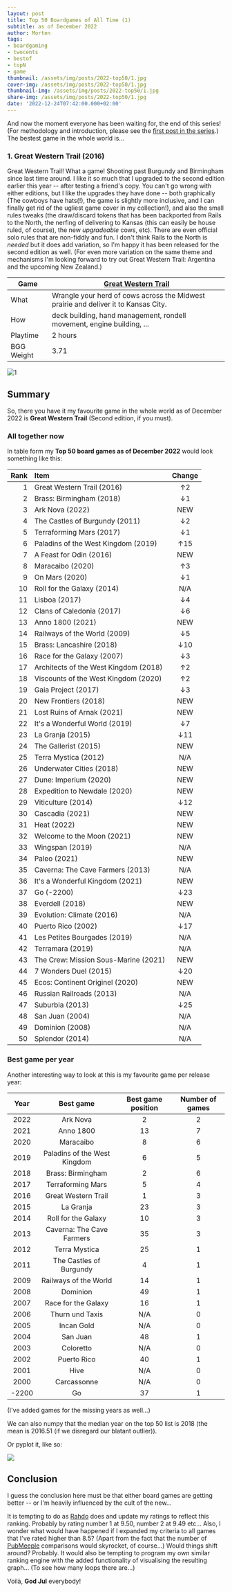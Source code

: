 ```yaml
---
layout: post
title: Top 50 Boardgames of All Time (1)
subtitle: as of December 2022
author: Morten
tags:
- boardgaming
- twocents
- bestof
- topN
- game
thumbnail: /assets/img/posts/2022-top50/1.jpg
cover-img: /assets/img/posts/2022-top50/1.jpg
thumbnail-img: /assets/img/posts/2022-top50/1.jpg
share-img: /assets/img/posts/2022-top50/1.jpg
date: '2022-12-24T07:42:00.000+02:00'
---
```


And now the moment everyone has been waiting for, the end of this series! (For methodology and introduction, please see the [first post in the series](/2022-12-01-top50-part1/).) The bestest game in the whole world is...

### 1. Great Western Trail (2016)

Great Western Trail! What a game! Shooting past Burgundy and Birmingham since last time around. I like it so much that I upgraded to the second edition earlier this year -- after testing a friend's copy. You can't go wrong with either editions, but I like the upgrades they have done -- both graphically (The cowboys have hats(!), the game is slightly more inclusive, and I can finally get rid of the ugliest game cover in my collection!), and also the small rules tweaks (the draw/discard tokens that has been backported from Rails to the North, the nerfing of delivering to Kansas (this can easily be house ruled, of course), the new _upgradeable_ cows, etc). There are even official solo rules that are non-fiddly and fun. I don't think Rails to the North is _needed_ but it does add variation, so I'm happy it has been released for the second edition as well. (For even more variation on the same theme and mechanisms I'm looking forward to try out Great Western Trail: Argentina and the upcoming New Zealand.)

| Game       | [Great Western Trail](https://boardgamegeek.com/boardgame/341169/great-western-trail-second-edition) |
| ---------- | ---------------------------------------------------------------------------------------------------- |
| What       | Wrangle your herd of cows across the Midwest prairie and deliver it to Kansas City.                  |
| How        | deck building, hand management, rondell movement, engine building, ...                               |
| Playtime   | 2 hours                                                                                              |
| BGG Weight | 3.71                                                                                                 |

![1](/assets/img/posts/2022-top50/1.jpg)

## Summary

So, there you have it my favourite game in the whole world as of December 2022 is **Great Western Trail** (Second edition, if you must). 

### All together now

In table form my **Top 50 board games as of December 2022** would look something like this:

| Rank | Item                                  | Change |
| ----:|:------------------------------------- |:------:|
| 1    | Great Western Trail (2016)            | ↑2     |
| 2    | Brass: Birmingham (2018)              | ↓1     |
| 3    | Ark Nova (2022)                       | NEW    |
| 4    | The Castles of Burgundy (2011)        | ↓2     |
| 5    | Terraforming Mars (2017)              | ↓1     |
| 6    | Paladins of the West Kingdom (2019)   | ↑15    |
| 7    | A Feast for Odin (2016)               | NEW    |
| 8    | Maracaibo (2020)                      | ↑3     |
| 9    | On Mars (2020)                        | ↓1     |
| 10   | Roll for the Galaxy (2014)            | N/A    |
| 11   | Lisboa (2017)                         | ↓4     |
| 12   | Clans of Caledonia (2017)             | ↓6     |
| 13   | Anno 1800 (2021)                      | NEW    |
| 14   | Railways of the World (2009)          | ↓5     |
| 15   | Brass: Lancashire (2018)              | ↓10    |
| 16   | Race for the Galaxy (2007)            | ↓3     |
| 17   | Architects of the West Kingdom (2018) | ↑2     |
| 18   | Viscounts of the West Kingdom (2020)  | ↑2     |
| 19   | Gaia Project (2017)                   | ↓3     |
| 20   | New Frontiers (2018)                  | NEW    |
| 21   | Lost Ruins of Arnak (2021)            | NEW    |
| 22   | It's a Wonderful World (2019)         | ↓7     |
| 23   | La Granja (2015)                      | ↓11    |
| 24   | The Gallerist (2015)                  | NEW    |
| 25   | Terra Mystica (2012)                  | N/A    |
| 26   | Underwater Cities (2018)              | NEW    |
| 27   | Dune: Imperium (2020)                 | NEW    |
| 28   | Expedition to Newdale (2020)          | NEW    |
| 29   | Viticulture (2014)                    | ↓12    |
| 30   | Cascadia (2021)                       | NEW    |
| 31   | Heat (2022)                           | NEW    |
| 32   | Welcome to the Moon (2021)            | NEW    |
| 33   | Wingspan (2019)                       | N/A    |
| 34   | Paleo (2021)                          | NEW    |
| 35   | Caverna: The Cave Farmers (2013)      | N/A    |
| 36   | It's a Wonderful Kingdom (2021)       | NEW    |
| 37   | Go (-2200)                            | ↓23    |
| 38   | Everdell (2018)                       | NEW    |
| 39   | Evolution: Climate (2016)             | N/A    |
| 40   | Puerto Rico (2002)                    | ↓17    |
| 41   | Les Petites Bourgades (2019)          | N/A    |
| 42   | Terramara (2019)                      | N/A    |
| 43   | The Crew: Mission Sous-Marine (2021)  | NEW    |
| 44   | 7 Wonders Duel (2015)                 | ↓20    |
| 45   | Ecos: Continent Originel (2020)       | NEW    |
| 46   | Russian Railroads (2013)              | N/A    |
| 47   | Suburbia (2013)                       | ↓25    |
| 48   | San Juan (2004)                       | N/A    |
| 49   | Dominion (2008)                       | N/A    |
| 50   | Splendor (2014)                       | N/A    |

### Best game per year

Another interesting way to look at this is my favourite game per release year:

| Year  | Best game                    | Best game position | Number of games |
|:-----:|:----------------------------:|:------------------:|:---------------:|
| 2022  | Ark Nova                     | 2                  | 2               |
| 2021  | Anno 1800                    | 13                 | 7               |
| 2020  | Maracaibo                    | 8                  | 6               |
| 2019  | Paladins of the West Kingdom | 6                  | 5               |
| 2018  | Brass: Birmingham            | 2                  | 6               |
| 2017  | Terraforming Mars            | 5                  | 4               |
| 2016  | Great Western Trail          | 1                  | 3               |
| 2015  | La Granja                    | 23                 | 3               |
| 2014  | Roll for the Galaxy          | 10                 | 3               |
| 2013  | Caverna: The Cave Farmers    | 35                 | 3               |
| 2012  | Terra Mystica                | 25                 | 1               |
| 2011  | The Castles of Burgundy      | 4                  | 1               |
| 2009  | Railways of the World        | 14                 | 1               |
| 2008  | Dominion                     | 49                 | 1               |
| 2007  | Race for the Galaxy          | 16                 | 1               |
| 2006  | Thurn und Taxis              | N/A                | 0               |
| 2005  | Incan Gold                   | N/A                | 0               |
| 2004  | San Juan                     | 48                 | 1               |
| 2003  | Coloretto                    | N/A                | 0               |
| 2002  | Puerto Rico                  | 40                 | 1               |
| 2001  | Hive                         | N/A                | 0               |
| 2000  | Carcassonne                  | N/A                | 0               |
| -2200 | Go                           | 37                 | 1               |

(I've added games for the missing years as well...)

We can also numpy that the median year on the top 50 list is 2018 (the mean is 2016.51 (if we disregard our blatant outlier)).

Or pyplot it, like so:

![](/assets/img/posts/2022-top50/plot1.png)

## Conclusion

I guess the conclusion here must be that either board games are getting better -- or I'm heavily influenced by the cult of the new...

It is tempting to do as [Rahdo](https://www.youtube.com/user/rahdo/videos) does and update my ratings to reflect this ranking. Probably by rating number 1 at 9.50, number 2 at 9.49 etc... Also, I wonder what would have happened if I expanded my criteria to all games that I've rated higher than 8.5? (Apart from the fact that the number of [PubMeeple](https://www.pubmeeple.com/ranking-engine) comparisons would skyrocket, of course...) Would things shift around? Probably. It would also be tempting to program my own similar ranking engine with the added functionality of visualising the resulting graph... (To see how many loops there are...)

Voilà, **God Jul** everybody!
